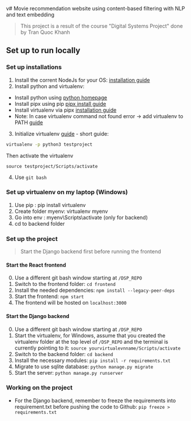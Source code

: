 v# Movie recommendation website using content-based filtering with NLP and text embedding

> This project is a result of the course "Digital Systems Project" done by Tran Quoc Khanh

## Set up to run locally

### Set up installations
1. Install the corrent NodeJs for your OS: [installation guide](https://nodejs.org/en/download/)
2. Install python and virtualenv:
- Install python using [python homepage](https://www.python.org/downloads/)
- Install pipx using pip [pipx install guide](https://pypi.org/project/pipx)
- Install virtualenv via pipx [installation guide](https://virtualenv.pypa.io/en/latest/installation.html)
- Note: In case virtualenv command not found error -> add virtualenv to PATH [guide](https://www.java.com/en/download/help/path.html)
3. Initialize virtualenv [guide](https://pythonbasics.org/virtualenv/) - short guide:
```bash
virtualenv -p python3 testproject
```
Then activate the virtualenv

```
source testproject/Scripts/activate
```

4. Use `git bash`

### Set up virtualenv on my laptop (Windows)
1. Use pip : pip install virtualenv
2. Create folder myenv: virtualenv myenv
3. Go into env : myenv\Scripts\activate (only for backend)
4. cd to backend folder 

### Set up the project

> Start the Django backend first before running the frontend

#### Start the React frontend
0. Use a different git bash window starting at `/DSP_REPO`
1. Switch to the frontend folder: `cd frontend`
2. Install the needed dependencies: `npm install --legacy-peer-deps`
3. Start the frontend: `npm start`
4. The frontend will be hosted on `localhost:3000`

#### Start the Django backend
0. Use a different git bash window starting at `/DSP_REPO`
1. Start the virtualenv, for Windows, assume that you created the virtualenv folder at the top level of `/DSP_REPO` and the terminal is currently pointing to it: `source yourvirtualevnname/Scripts/activate`
2. Switch to the backend folder: `cd backend`
3. Install the necessary modules: `pip install -r requirements.txt`
4. Migrate to use sqlite database: `python manage.py migrate`
5. Start the server: `python manage.py runserver`

### Working on the project
- For the Django backend, remember to freeze the requirements into requirement.txt before pushing the code to Github: `pip freeze > requirements.txt`




